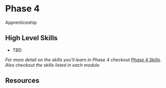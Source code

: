 # Phase 4

Apprenticeship

## High Level Skills

- TBD

_For more detail on the skills you'll learn in Phase 4 checkout
[Phase 4 Skills](./skills.md). Also checkout the skills listed in each module._


## Resources


